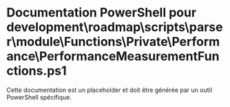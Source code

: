 # Documentation PowerShell pour development\roadmap\scripts\parser\module\Functions\Private\Performance\PerformanceMeasurementFunctions.ps1

Cette documentation est un placeholder et doit être générée par un outil PowerShell spécifique.
